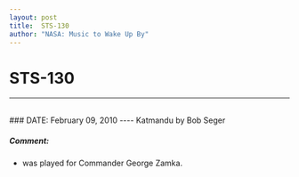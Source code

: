 ```yaml
---
layout: post
title:  STS-130
author: "NASA: Music to Wake Up By"
---
```


# STS-130
----
<br/>
### DATE: February 09, 2010
----
Katmandu by Bob Seger

##### Comment:
* was played for Commander George Zamka.
